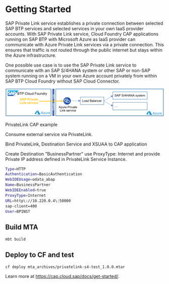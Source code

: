 # Getting Started

SAP Private Link service establishes a private connection between selected SAP BTP services and selected services in your own IaaS provider accounts.
With SAP Private Link service, Cloud Foundry CAP applications running on SAP BTP with Microsoft Azure as IaaS provider can communicate with Azure Private Link services via a private connection. This ensures that traffic is not routed through the public internet but stays within the Azure infrastructure.

One possible use case is to use the SAP Private Link service to communicate with an SAP S/4HANA system or other SAP or non-SAP system running on a VM in your own Azure account privately from within SAP BTP Cloud Foundry without SAP Cloud Connector.

![Architecture overview](https://github.com/hterminasyan/privatelink-cap-s4/blob/main/sap_private_link_connection_to_lb.png)

PrivateLink CAP example

Consume external service via PrivateLink.

Bind PrivateLink, Destination Service and XSUAA to CAP application

Create Destination "BusinessPartner" use ProxyType: Internet and provide Private IP address defined in PrivateLink Service Instance.

  ```bash
  Type=HTTP
  Authentication=BasicAuthentication
  WebIDEUsage=odata_abap
  Name=BusinessPartner
  WebIDEEnabled=true
  ProxyType=Internet
  URL=http\://10.220.0.4\:50000
  sap-client=400
  User=BPINST
  ```

## Build MTA

```
mbt build 
```


## Deploy to CF and test

```
cf deploy mta_archives/privatelink-s4-test_1.0.0.mtar
```



Learn more at https://cap.cloud.sap/docs/get-started/.
